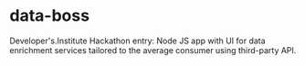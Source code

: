 # data-boss

Developer's.Institute Hackathon entry: Node JS app with UI for data enrichment services tailored to the average consumer using third-party API.
